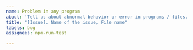 ```yaml
---
name: Problem in any program
about: 'Tell us about abnormal behavior or error in programs / files. '
title: "[Issue]. Name of the issue, File name"
labels: bug
assignees: npm-run-test

---
```



